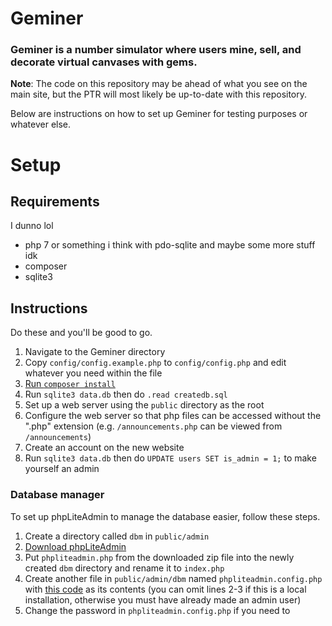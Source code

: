 # Geminer
### Geminer is a number simulator where users mine, sell, and decorate virtual canvases with gems.

**Note**: The code on this repository may be ahead of what you see on the main site, but the PTR will most likely be up-to-date with this repository.

Below are instructions on how to set up Geminer for testing purposes or whatever else.

# Setup
## Requirements
I dunno lol
- php 7 or something i think with pdo-sqlite and maybe some more stuff idk
- composer
- sqlite3

## Instructions
Do these and you'll be good to go.
1. Navigate to the Geminer directory
2. Copy `config/config.example.php` to `config/config.php` and edit whatever you need within the file
3. [Run `composer install`](https://getcomposer.org/)
4. Run `sqlite3 data.db` then do `.read createdb.sql`
5. Set up a web server using the `public` directory as the root
6. Configure the web server so that php files can be accessed without the ".php" extension (e.g. `/announcements.php` can be viewed from `/announcements`)
7. Create an account on the new website
8. Run `sqlite3 data.db` then do `UPDATE users SET is_admin = 1;` to make yourself an admin
 
### Database manager
To set up phpLiteAdmin to manage the database easier, follow these steps.
1. Create a directory called `dbm` in `public/admin`
2. [Download phpLiteAdmin](https://www.phpliteadmin.org/download/)
3. Put `phpliteadmin.php` from the downloaded zip file into the newly created `dbm` directory and rename it to `index.php`
4. Create another file in `public/admin/dbm` named `phpliteadmin.config.php` with [this code](https://gist.github.com/975miles/328df142f9b3dae7f1bb771b911e360d) as its contents (you can omit lines 2-3 if this is a local installation, otherwise you must have already made an admin user)
5. Change the password in `phpliteadmin.config.php` if you need to
